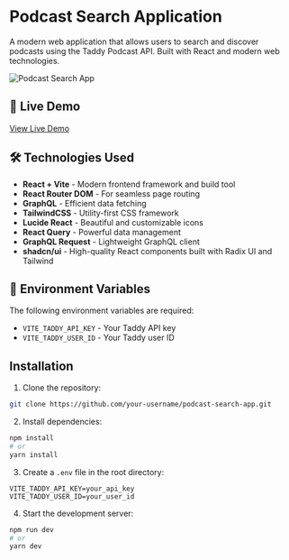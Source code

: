 # Podcast Search Application

A modern web application that allows users to search and discover podcasts using the Taddy Podcast API. Built with React and modern web technologies.

![Podcast Search App](https://images.unsplash.com/photo-1589903308904-1010c2294adc?auto=format&fit=crop&q=80&w=1200&h=600)

## 🚀 Live Demo

[View Live Demo]()



## 🛠️ Technologies Used

- **React + Vite** - Modern frontend framework and build tool
- **React Router DOM** - For seamless page routing
- **GraphQL** - Efficient data fetching
- **TailwindCSS** - Utility-first CSS framework
- **Lucide React** - Beautiful and customizable icons
- **React Query** - Powerful data management
- **GraphQL Request** - Lightweight GraphQL client
- **shadcn/ui** - High-quality React components built with Radix UI and Tailwind

## 🔑 Environment Variables

The following environment variables are required:

- `VITE_TADDY_API_KEY` - Your Taddy API key
- `VITE_TADDY_USER_ID` - Your Taddy user ID



## Installation

1. Clone the repository:
```bash
git clone https://github.com/your-username/podcast-search-app.git
```

2. Install dependencies:
```bash
npm install
# or
yarn install
```

3. Create a `.env` file in the root directory:
```env
VITE_TADDY_API_KEY=your_api_key
VITE_TADDY_USER_ID=your_user_id
```

4. Start the development server:
```bash
npm run dev
# or
yarn dev
```

